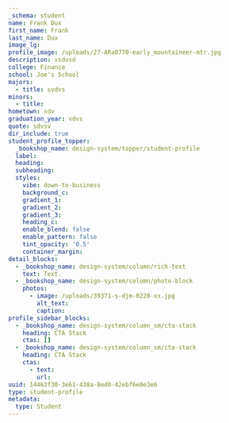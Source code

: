```yaml
---
_schema: student
name: Frank Dux
first_name: Frank
last_name: Dux
image_lg:
profile_image: /uploads/27-ARa0770-early_mountaineer-mtr.jpg
description: vsdvsd
college: Finance
school: Joe's School
majors:
  - title: svdvs
minors:
  - title:
hometown: sdv
graduation_year: vdvs
quote: sdvsv
dir_include: true
student_profile_topper:
  _bookshop_name: design-system/topper/student-profile
  label:
  heading:
  subheading:
  styles:
    vibe: down-to-business
    background_c:
    gradient_1:
    gradient_2:
    gradient_3:
    heading_c:
    enable_blend: false
    enable_pattern: false
    tint_opacity: '0.5'
    container_margin:
detail_blocks:
  - _bookshop_name: design-system/column/rich-text
    text: Text.
  - _bookshop_name: design-system/column/photo-block
    photos:
      - image: /uploads/39371-s-djm-0228-xx.jpg
        alt_text:
        caption:
profile_sidebar_blocks:
  - _bookshop_name: design-system/column_sm/cta-stack
    heading: CTA Stack
    ctas: []
  - _bookshop_name: design-system/column_sm/cta-stack
    heading: CTA Stack
    ctas:
      - text:
        url:
uuid: 14463f30-3e61-438a-8ed0-42ebf6e0e3e6
type: student-profile
metadata:
  type: Student
---
```

